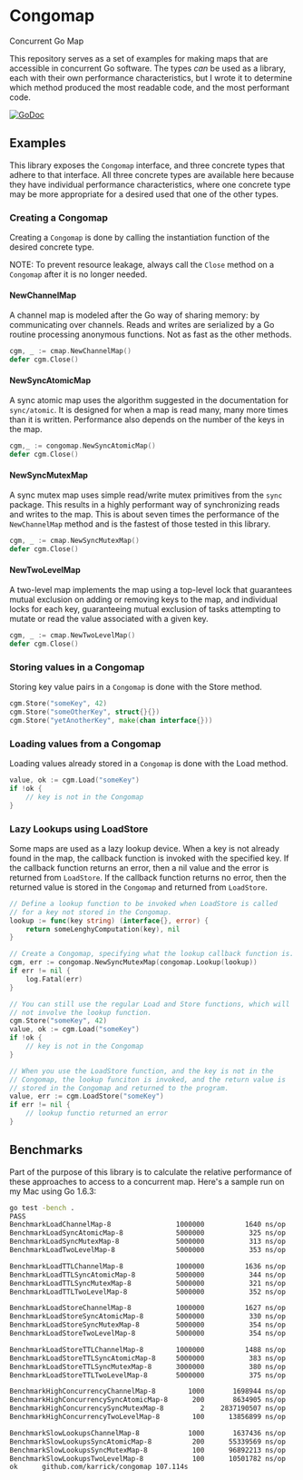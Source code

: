 # Congomap

Concurrent Go Map

This repository serves as a set of examples for making maps that are
accessible in concurrent Go software. The types _can_ be used as a
library, each with their own performance characteristics, but I wrote
it to determine which method produced the most readable code, and the
most performant code.

[![GoDoc](https://godoc.org/github.com/karrick/congomap?status.svg)](https://godoc.org/github.com/karrick/congomap)

## Examples

This library exposes the `Congomap` interface, and three concrete
types that adhere to that interface. All three concrete types are
available here because they have individual performance
characteristics, where one concrete type may be more appropriate for a
desired used that one of the other types.

### Creating a Congomap

Creating a `Congomap` is done by calling the instantiation function of
the desired concrete type.

NOTE: To prevent resource leakage, always call the `Close` method on a
`Congomap` after it is no longer needed.

#### NewChannelMap

A channel map is modeled after the Go way of sharing memory: by
communicating over channels. Reads and writes are serialized by a Go
routine processing anonymous functions. Not as fast as the other
methods.

```Go
cgm, _ := cmap.NewChannelMap()
defer cgm.Close()
```

#### NewSyncAtomicMap

A sync atomic map uses the algorithm suggested in the documentation
for `sync/atomic`. It is designed for when a map is read many, many
more times than it is written. Performance also depends on the number
of the keys in the map.

```Go
cgm,_ := congomap.NewSyncAtomicMap()
defer cgm.Close()
```

#### NewSyncMutexMap

A sync mutex map uses simple read/write mutex primitives from the
`sync` package. This results in a highly performant way of
synchronizing reads and writes to the map. This is about seven times
the performance of the `NewChannelMap` method and is the fastest of
those tested in this library.

```Go
cgm, _ := cmap.NewSyncMutexMap()
defer cgm.Close()
```

#### NewTwoLevelMap

A two-level map implements the map using a top-level lock that
guarantees mutual exclusion on adding or removing keys to the map, and
individual locks for each key, guaranteeing mutual exclusion of tasks
attempting to mutate or read the value associated with a given key.

```Go
cgm, _ := cmap.NewTwoLevelMap()
defer cgm.Close()
```

### Storing values in a Congomap

Storing key value pairs in a `Congomap` is done with the Store method.

```Go
cgm.Store("someKey", 42)
cgm.Store("someOtherKey", struct{}{})
cgm.Store("yetAnotherKey", make(chan interface{}))
```

### Loading values from a Congomap

Loading values already stored in a `Congomap` is done with the Load
method.

```Go
value, ok := cgm.Load("someKey")
if !ok {
    // key is not in the Congomap
}
```

### Lazy Lookups using LoadStore

Some maps are used as a lazy lookup device. When a key is not already
found in the map, the callback function is invoked with the specified
key. If the callback function returns an error, then a nil value and
the error is returned from `LoadStore`. If the callback function
returns no error, then the returned value is stored in the `Congomap`
and returned from `LoadStore`.

```Go
// Define a lookup function to be invoked when LoadStore is called
// for a key not stored in the Congomap.
lookup := func(key string) (interface{}, error) {
    return someLenghyComputation(key), nil
}

// Create a Congomap, specifying what the lookup callback function is.
cgm, err := congomap.NewSyncMutexMap(congomap.Lookup(lookup))
if err != nil {
    log.Fatal(err)
}

// You can still use the regular Load and Store functions, which will
// not involve the lookup function.
cgm.Store("someKey", 42)
value, ok := cgm.Load("someKey")
if !ok {
    // key is not in the Congomap
}

// When you use the LoadStore function, and the key is not in the
// Congomap, the lookup funciton is invoked, and the return value is
// stored in the Congomap and returned to the program.
value, err := cgm.LoadStore("someKey")
if err != nil {
    // lookup functio returned an error
}
```

## Benchmarks

Part of the purpose of this library is to calculate the relative performance of these approaches to
access to a concurrent map. Here's a sample run on my Mac using Go 1.6.3:

```bash
go test -bench .
PASS
BenchmarkLoadChannelMap-8              	 1000000	      1640 ns/op
BenchmarkLoadSyncAtomicMap-8           	 5000000	       325 ns/op
BenchmarkLoadSyncMutexMap-8            	 5000000	       313 ns/op
BenchmarkLoadTwoLevelMap-8             	 5000000	       353 ns/op

BenchmarkLoadTTLChannelMap-8           	 1000000	      1636 ns/op
BenchmarkLoadTTLSyncAtomicMap-8        	 5000000	       344 ns/op
BenchmarkLoadTTLSyncMutexMap-8         	 5000000	       321 ns/op
BenchmarkLoadTTLTwoLevelMap-8          	 5000000	       352 ns/op

BenchmarkLoadStoreChannelMap-8         	 1000000	      1627 ns/op
BenchmarkLoadStoreSyncAtomicMap-8      	 5000000	       330 ns/op
BenchmarkLoadStoreSyncMutexMap-8       	 5000000	       354 ns/op
BenchmarkLoadStoreTwoLevelMap-8        	 5000000	       354 ns/op

BenchmarkLoadStoreTTLChannelMap-8      	 1000000	      1488 ns/op
BenchmarkLoadStoreTTLSyncAtomicMap-8   	 5000000	       383 ns/op
BenchmarkLoadStoreTTLSyncMutexMap-8    	 3000000	       380 ns/op
BenchmarkLoadStoreTTLTwoLevelMap-8     	 5000000	       375 ns/op

BenchmarkHighConcurrencyChannelMap-8   	    1000	   1698944 ns/op
BenchmarkHighConcurrencySyncAtomicMap-8	     200	   8634905 ns/op
BenchmarkHighConcurrencySyncMutexMap-8 	       2	2837190507 ns/op
BenchmarkHighConcurrencyTwoLevelMap-8  	     100	  13856899 ns/op

BenchmarkSlowLookupsChannelMap-8       	    1000	   1637436 ns/op
BenchmarkSlowLookupsSyncAtomicMap-8    	     200	  55339569 ns/op
BenchmarkSlowLookupsSyncMutexMap-8     	     100	  96892213 ns/op
BenchmarkSlowLookupsTwoLevelMap-8      	     100	  10501782 ns/op
ok  	github.com/karrick/congomap	107.114s
```
